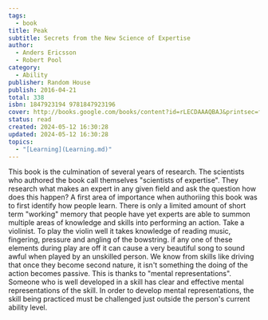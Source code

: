 ```yaml
---
tags:
  - book
title: Peak
subtitle: Secrets from the New Science of Expertise
author:
  - Anders Ericsson
  - Robert Pool
category:
  - Ability
publisher: Random House
publish: 2016-04-21
total: 338
isbn: 1847923194 9781847923196
cover: http://books.google.com/books/content?id=rLECDAAAQBAJ&printsec=frontcover&img=1&zoom=1&edge=curl&source=gbs_api
status: read
created: 2024-05-12 16:30:28
updated: 2024-05-12 16:30:28
topics:
  - "[Learning](Learning.md)"
---
```

This book is the culmination of several years of research. The scientists who authored the book call themselves "scientists of expertise". They research what makes an expert in any given field and ask the question how does this happen? A first area of importance when authoriing this book was to first identify how people learn. There is only a limited amount of short term "working" memory that people have yet experts are able to summon multiple areas of knowledge and skills into performing an action. Take a violinist. To play the violin well it takes knowledge of reading music, fingering, pressure and angling of the bowstring. if any one of these elements during play are off it can cause a very beautiful song to sound awful when played by an unskilled person. We know from skills like driving that once they become second nature, it isn't something the doing of the action becomes passive. This is thanks to "mental representations". Someone who is well developed in a skill has clear and effective mental representations of the skill. In order to develop mental representations, the skill being practiced must be challenged just outside the person's current ability level.